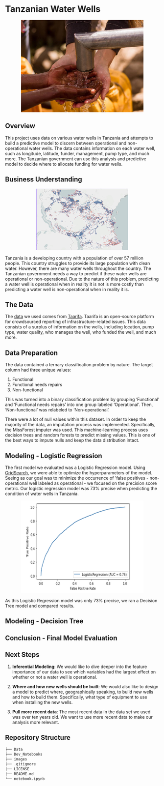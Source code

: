 # Tanzanian Water Wells

<p align="center">
  <img width="400" height="300" src="images/well_hands.png">
</p>

## Overview
This project uses data on various water wells in Tanzania and attempts to build a predictive model to discern between operational and non-operational water wells. The data contains information on each water well, such as longitude, latitude, funder, management, pump type, and much more. The Tanzanian government can use this analysis and predictive model to decide where to allocate funding for water wells.

## Business Understanding

<p align="center">
  <img width="300" height="200" src="images/Screenshot 2023-08-25 at 12.15.00 PM.png">
</p>

Tanzania is a developing country with a population of over 57 million people. This country struggles to provide its large population with clean water. However, there are many water wells throughout the country. The Tanzanian government needs a way to predict if these water wells are operational or non-operational. Due to the nature of this problem, predicting a water well is operational when in reality it is not is more costly than predicting a water well is non-operational when in reality it is.

## The Data

The [data](https://www.drivendata.org/competitions/7/pump-it-up-data-mining-the-water-table/page/23/) we used comes from [Taarifa](https://taarifa.org/). Taarifa is an open-source platform for crowdsourced reporting of infrastructure-related issues. This data consists of a surplus of information on the wells, including location, pump type, water quality, who manages the well, who funded the well, and much more.

## Data Preparation

The data contained a ternary classification problem by nature. The target column had three unique values:
  1. Functional
  2. Functional needs repairs
  3. Non-functional

This was turned into a binary classification problem by grouping ‘Functional’ and ‘Functional needs repairs’ into one group labeled ‘Operational’. Then, ‘Non-functional’ was relabeled to ‘Non-operational’.

There were a lot of null values within this dataset. In order to keep the majority of the data, an imputation process was implemented. Specifically, the MissForest imputer was used. This machine-learning process uses decision trees and random forests to predict missing values. This is one of the best ways to impute nulls and keep the data distribution intact.

## Modeling - Logistic Regression

The first model we evaluated was a Logistic Regression model. Using [GridSearch](https://scikit-learn.org/stable/modules/generated/sklearn.model_selection.GridSearchCV.html), we were able to optimize the hyperparameters of the model. Seeing as our goal was to minimize the occurrence of 'false positives - non-operational well labeled as operational - we focused on the precision score metric. Our logistic regression model was 73% precise when predicting the condition of water wells in Tanzania. 

<p align="center">
  <img width="400" height="300" src="images/Screenshot 2023-08-25 at 10.19.48 AM.png">
</p>


As this Logistic Regression model was only 73% precise, we ran a Decision Tree model and compared results.

## Modeling - Decision Tree

## Conclusion - Final Model Evaluation

## Next Steps

1. **Inferential Modeling**: We would like to dive deeper into the feature importance of our data to see which variables had the largest effect on whether or not a water well is operational.

2. **Where and how new wells should be built**: We would also like to design a model to predict where, geographically speaking, to build new wells and how to build them. Specifically, what type of equipment to use when installing the new wells.

3. **Pull more recent data**: The most recent data in the data set we used was over ten years old. We want to use more recent data to make our analysis more relevant.

## Repository Structure

```
├── Data
├── Dev_Notebooks
├── images
├── .gitignore
├── LICENSE
├── README.md
└── notebook.ipynb
```
